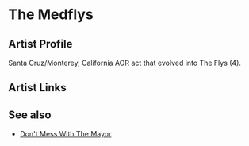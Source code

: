 # The Medflys

## Artist Profile

Santa Cruz/Monterey, California AOR act that evolved into The Flys (4). 

## Artist Links



## See also

- [Don't Mess With The Mayor](The_Medflys-Dont_Mess_With_The_Mayor.md)
